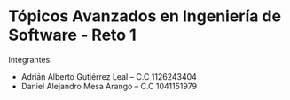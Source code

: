 # Tópicos Avanzados en Ingeniería de Software - Reto 1

Integrantes:
- Adrián Alberto Gutiérrez Leal – C.C 1126243404
- Daniel Alejandro Mesa Arango – C.C 1041151979
